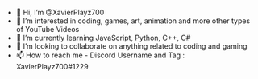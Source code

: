 - 👋 Hi, I’m @XavierPlayz700
- 👀 I’m interested in coding, games, art, animation and more other types of YouTube Videos
- 🌱 I’m currently learning JavaScript, Python, C++, C# 
- 💞️ I’m looking to collaborate on anything related to coding and gaming
- 📫 How to reach me - Discord Username and Tag : XavierPlayz700#1229

<!---
XavierPlayz700/XavierPlayz700 is a ✨ special ✨ repository because its `README.md` (this file) appears on your GitHub profile.
You can click the Preview link to take a look at your changes.
--->
